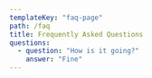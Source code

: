 ```yaml
---
templateKey: "faq-page"
path: /faq
title: Frequently Asked Questions
questions:
  - question: "How is it going?"
    answer: "Fine"
---
```


